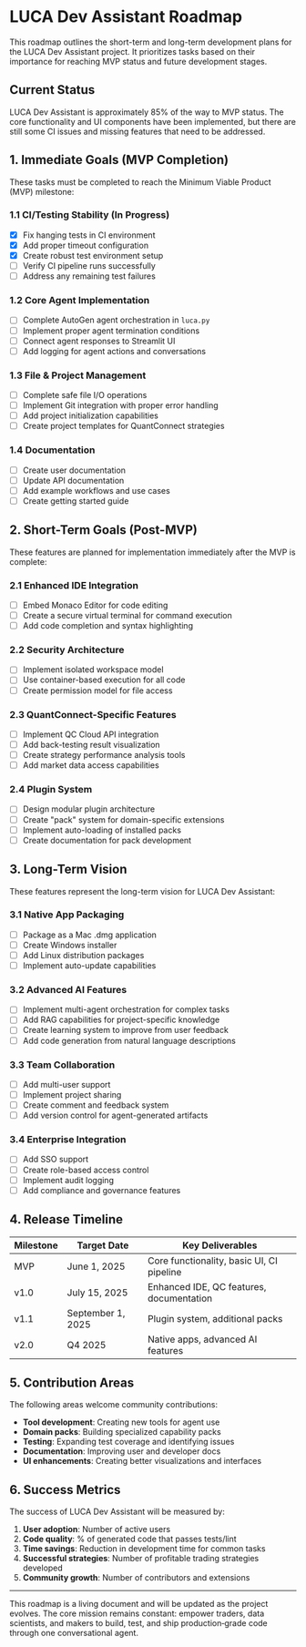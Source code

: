# LUCA Dev Assistant Roadmap

This roadmap outlines the short-term and long-term development plans for the LUCA Dev Assistant project. It prioritizes tasks based on their importance for reaching MVP status and future development stages.

## Current Status

LUCA Dev Assistant is approximately 85% of the way to MVP status. The core functionality and UI components have been implemented, but there are still some CI issues and missing features that need to be addressed.

## 1. Immediate Goals (MVP Completion)

These tasks must be completed to reach the Minimum Viable Product (MVP) milestone:

### 1.1 CI/Testing Stability (In Progress)
- [x] Fix hanging tests in CI environment
- [x] Add proper timeout configuration
- [x] Create robust test environment setup
- [ ] Verify CI pipeline runs successfully
- [ ] Address any remaining test failures

### 1.2 Core Agent Implementation
- [ ] Complete AutoGen agent orchestration in `luca.py`
- [ ] Implement proper agent termination conditions
- [ ] Connect agent responses to Streamlit UI
- [ ] Add logging for agent actions and conversations

### 1.3 File & Project Management
- [ ] Complete safe file I/O operations
- [ ] Implement Git integration with proper error handling
- [ ] Add project initialization capabilities
- [ ] Create project templates for QuantConnect strategies

### 1.4 Documentation
- [ ] Create user documentation
- [ ] Update API documentation
- [ ] Add example workflows and use cases
- [ ] Create getting started guide

## 2. Short-Term Goals (Post-MVP)

These features are planned for implementation immediately after the MVP is complete:

### 2.1 Enhanced IDE Integration
- [ ] Embed Monaco Editor for code editing
- [ ] Create a secure virtual terminal for command execution
- [ ] Add code completion and syntax highlighting

### 2.2 Security Architecture
- [ ] Implement isolated workspace model
- [ ] Use container-based execution for all code
- [ ] Create permission model for file access

### 2.3 QuantConnect-Specific Features
- [ ] Implement QC Cloud API integration
- [ ] Add back-testing result visualization
- [ ] Create strategy performance analysis tools
- [ ] Add market data access capabilities

### 2.4 Plugin System
- [ ] Design modular plugin architecture
- [ ] Create "pack" system for domain-specific extensions
- [ ] Implement auto-loading of installed packs
- [ ] Create documentation for pack development

## 3. Long-Term Vision

These features represent the long-term vision for LUCA Dev Assistant:

### 3.1 Native App Packaging
- [ ] Package as a Mac .dmg application
- [ ] Create Windows installer
- [ ] Add Linux distribution packages
- [ ] Implement auto-update capabilities

### 3.2 Advanced AI Features
- [ ] Implement multi-agent orchestration for complex tasks
- [ ] Add RAG capabilities for project-specific knowledge
- [ ] Create learning system to improve from user feedback
- [ ] Add code generation from natural language descriptions

### 3.3 Team Collaboration
- [ ] Add multi-user support
- [ ] Implement project sharing
- [ ] Create comment and feedback system
- [ ] Add version control for agent-generated artifacts

### 3.4 Enterprise Integration
- [ ] Add SSO support
- [ ] Create role-based access control
- [ ] Implement audit logging
- [ ] Add compliance and governance features

## 4. Release Timeline

| Milestone | Target Date | Key Deliverables |
|-----------|-------------|------------------|
| MVP | June 1, 2025 | Core functionality, basic UI, CI pipeline |
| v1.0 | July 15, 2025 | Enhanced IDE, QC features, documentation |
| v1.1 | September 1, 2025 | Plugin system, additional packs |
| v2.0 | Q4 2025 | Native apps, advanced AI features |

## 5. Contribution Areas

The following areas welcome community contributions:

- **Tool development**: Creating new tools for agent use
- **Domain packs**: Building specialized capability packs
- **Testing**: Expanding test coverage and identifying issues
- **Documentation**: Improving user and developer docs
- **UI enhancements**: Creating better visualizations and interfaces

## 6. Success Metrics

The success of LUCA Dev Assistant will be measured by:

1. **User adoption**: Number of active users
2. **Code quality**: % of generated code that passes tests/lint
3. **Time savings**: Reduction in development time for common tasks
4. **Successful strategies**: Number of profitable trading strategies developed
5. **Community growth**: Number of contributors and extensions

---

This roadmap is a living document and will be updated as the project evolves. The core mission remains constant: empower traders, data scientists, and makers to build, test, and ship production‑grade code through one conversational agent.
